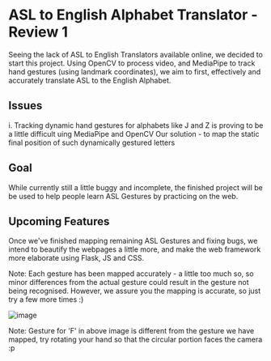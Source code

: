 # ASL to English Alphabet Translator - Review 1

Seeing the lack of ASL to English Translators available online, we decided to start this project.
Using OpenCV to process video, and MediaPipe to track hand gestures (using landmark coordinates), we aim to first, effectively and accurately translate ASL to the English Alphabet.

## Issues
i. Tracking dynamic hand gestures for alphabets like J and Z is proving to be a little difficult uing MediaPipe and OpenCV
  Our solution - to map the static final position of such dynamically gestured letters

## Goal
While currently still a little buggy and incomplete, the finished project will be be used to help people learn ASL Gestures by practicing on the web.

## Upcoming Features
Once we've finished mapping remaining ASL Gestures and fixing bugs, we intend to beautify the webpages a little more, and make the web framework more elaborate using Flask, JS and CSS.  


Note: Each gesture has been mapped accurately - a little too much so, so minor differences from the actual gesture could result in the gesture not being recognised. However, we assure you the mapping is accurate, so just try a few more times :)

![image](https://github.com/IshaanKetchup/brein/assets/88713875/3a845ee0-0fa8-4131-aa69-f5e38fb6d2fd)

Note: Gesture for 'F' in above image is different from the gesture we have mapped, try rotating your hand so that the circular portion faces the camera :p
